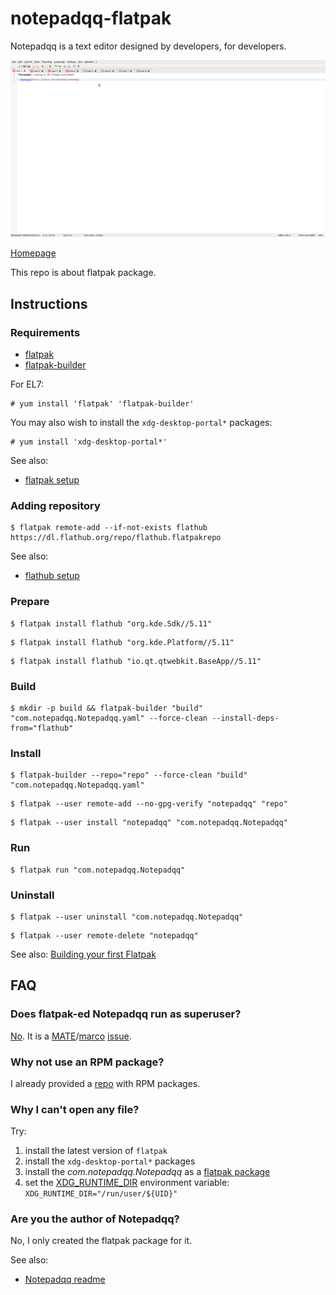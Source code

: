 # notepadqq-flatpak

Notepadqq is a text editor designed by developers, for developers.

![notepadqq-flatpak screenshot](notepadqq-flatpak.png)

[Homepage](https://github.com/notepadqq/notepadqq)

This repo is about flatpak package.

## Instructions

### Requirements

* [flatpak](https://github.com/flatpak/flatpak)
* [flatpak-builder](https://github.com/flatpak/flatpak-builder)

For EL7:

```
# yum install 'flatpak' 'flatpak-builder'
```

You may also wish to install the `xdg-desktop-portal*` packages:

```
# yum install 'xdg-desktop-portal*'
```

See also:

* [flatpak setup](https://flatpak.org/setup)

### Adding repository

```
$ flatpak remote-add --if-not-exists flathub https://dl.flathub.org/repo/flathub.flatpakrepo
```

See also:

* [flathub setup](http://docs.flatpak.org/en/latest/using-flatpak.html#add-a-remote)

### Prepare

```
$ flatpak install flathub "org.kde.Sdk//5.11"
```

```
$ flatpak install flathub "org.kde.Platform//5.11"
```

```
$ flatpak install flathub "io.qt.qtwebkit.BaseApp//5.11"
```

### Build

```
$ mkdir -p build && flatpak-builder "build" "com.notepadqq.Notepadqq.yaml" --force-clean --install-deps-from="flathub"
```

### Install

```
$ flatpak-builder --repo="repo" --force-clean "build" "com.notepadqq.Notepadqq.yaml"
```

```
$ flatpak --user remote-add --no-gpg-verify "notepadqq" "repo"
```

```
$ flatpak --user install "notepadqq" "com.notepadqq.Notepadqq"
```

### Run

```
$ flatpak run "com.notepadqq.Notepadqq"
```

### Uninstall

```
$ flatpak --user uninstall "com.notepadqq.Notepadqq"
```

```
$ flatpak --user remote-delete "notepadqq"
```

See also: [Building your first Flatpak](http://docs.flatpak.org/en/latest/first-build.html)

## FAQ

### Does flatpak-ed Notepadqq run as superuser?

[No](https://github.com/flatpak/flatpak/issues/1557). It is a [MATE](https://github.com/mate-desktop)/[marco](https://github.com/mate-desktop/marco) [issue](https://github.com/mate-desktop/marco/issues/301).

### Why not use an RPM package?

I already provided a [repo](https://copr.fedorainfracloud.org/coprs/scx/notepadqq/) with RPM packages.

### Why I can't open any file?

Try:

1. install the latest version of `flatpak`
2. install the `xdg-desktop-portal*` packages
3. install the *com.notepadqq.Notepadqq* as a [flatpak package](http://docs.flatpak.org/en/latest/first-build.html#install-the-app)
4. set the [XDG_RUNTIME_DIR](https://github.com/flatpak/flatpak/issues/534#issuecomment-378824515) environment variable: `XDG_RUNTIME_DIR="/run/user/${UID}"`

### Are you the author of Notepadqq?

No, I only created the flatpak package for it.

See also:

* [Notepadqq readme](https://github.com/notepadqq/notepadqq/blob/master/README.md)

